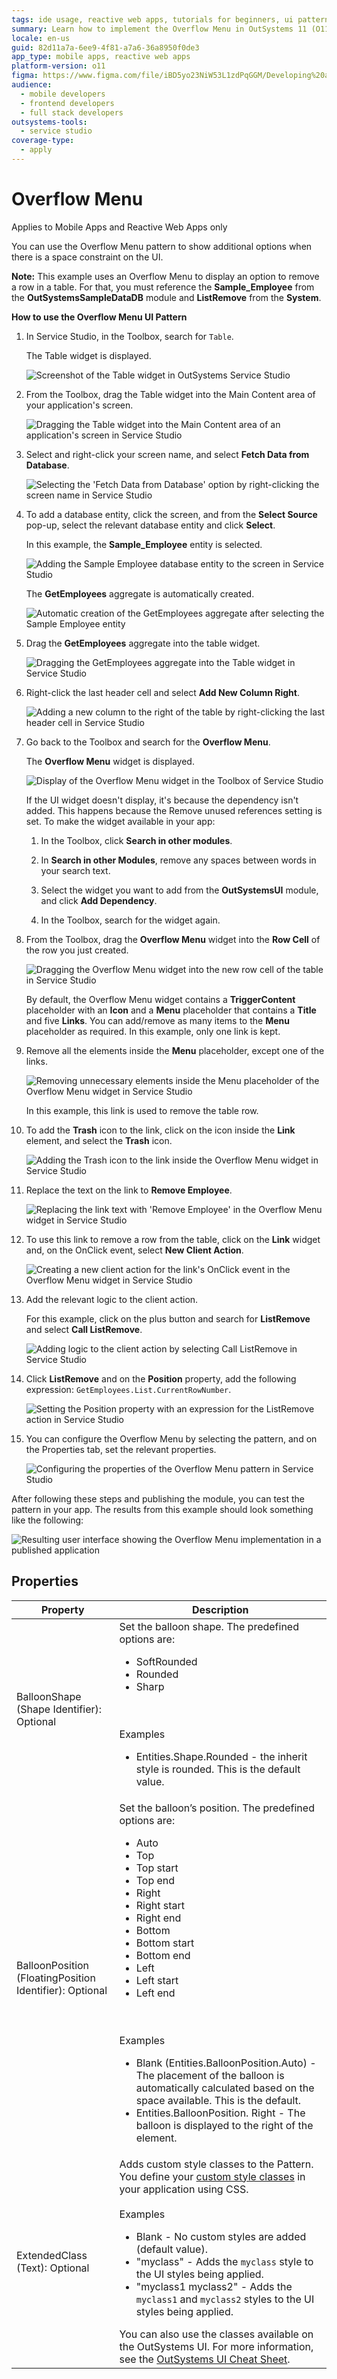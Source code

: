 ```yaml
---
tags: ide usage, reactive web apps, tutorials for beginners, ui patterns, database handling
summary: Learn how to implement the Overflow Menu in OutSystems 11 (O11) to manage UI space constraints effectively.
locale: en-us
guid: 82d11a7a-6ee9-4f81-a7a6-36a8950f0de3
app_type: mobile apps, reactive web apps
platform-version: o11
figma: https://www.figma.com/file/iBD5yo23NiW53L1zdPqGGM/Developing%20an%20Application?node-id=4267:1290
audience:
  - mobile developers
  - frontend developers
  - full stack developers
outsystems-tools:
  - service studio
coverage-type:
  - apply
---
```


# Overflow Menu

<div class="info" markdown="1">

Applies to Mobile Apps and Reactive Web Apps only

</div>

You can use the Overflow Menu pattern to show additional options when there is a space constraint on the UI.

**Note:** This example uses an Overflow Menu to display an option to remove a row in a table. For that, you must reference the **Sample_Employee** from the **OutSystemsSampleDataDB** module and **ListRemove** from the **System**.

**How to use the Overflow Menu UI Pattern**

1. In Service Studio, in the Toolbox, search for `Table`.

    The Table widget is displayed.

    ![Screenshot of the Table widget in OutSystems Service Studio](images/overflow-table-widget-ss.png "Table Widget in Service Studio")

1. From the Toolbox, drag the Table widget into the Main Content area of your application's screen.

    ![Dragging the Table widget into the Main Content area of an application's screen in Service Studio](images/overflow-drag-widget-ss.png "Dragging Table Widget to Screen")

1. Select and right-click your screen name, and select **Fetch Data from Database**.

    ![Selecting the 'Fetch Data from Database' option by right-clicking the screen name in Service Studio](images/overflow-fetchdata-ss.png "Fetch Data from Database Option")

1. To add a database entity, click the screen, and from the **Select Source** pop-up, select the relevant database entity and click **Select**.

    In this example, the **Sample_Employee** entity is selected.

    ![Adding the Sample Employee database entity to the screen in Service Studio](images/overflow-sampleemployee-ss.png "Adding Sample Employee Entity")

    The **GetEmployees** aggregate is automatically created.

    ![Automatic creation of the GetEmployees aggregate after selecting the Sample Employee entity](images/overflow-getemployees-ss.png "GetEmployees Aggregate Created")

1. Drag the **GetEmployees** aggregate into the table widget.

    ![Dragging the GetEmployees aggregate into the Table widget in Service Studio](images/overflow-dragaggregate-ss.png "Dragging GetEmployees Aggregate into Table")

1. Right-click the last header cell and select **Add New Column Right**.

    ![Adding a new column to the right of the table by right-clicking the last header cell in Service Studio](images/overflow-addcolumn-ss.png "Adding New Column to Table")

1. Go back to the Toolbox and search for the **Overflow Menu**.

    The **Overflow Menu** widget is displayed.

    ![Display of the Overflow Menu widget in the Toolbox of Service Studio](images/overflow-overflowwidget-ss.png "Overflow Menu Widget in Toolbox")

    If the UI widget doesn't display, it's because the dependency isn't added. This happens because the Remove unused references setting is set. To make the widget available in your app:

    1. In the Toolbox, click **Search in other modules**.

    1. In **Search in other Modules**, remove any spaces between words in your search text.
    
    1. Select the widget you want to add from the **OutSystemsUI** module, and click **Add Dependency**. 
    
    1. In the Toolbox, search for the widget again.

1. From the Toolbox, drag the **Overflow Menu** widget into the **Row Cell** of the row you just created.

    ![Dragging the Overflow Menu widget into the new row cell of the table in Service Studio](images/overflow-dragoverflow-ss.png "Dragging Overflow Menu Widget into Row Cell")

    By default, the Overflow Menu widget contains a **TriggerContent** placeholder with an **Icon** and a **Menu** placeholder that contains a **Title** and five **Links**. You can add/remove as many items to the **Menu** placeholder as required. In this example, only one link is kept.

1. Remove all the elements inside the **Menu** placeholder, except one of the links.

    ![Removing unnecessary elements inside the Menu placeholder of the Overflow Menu widget in Service Studio](images/overflow-navigation-ss.png "Menu Placeholder Navigation")

    In this example, this link is used to remove the table row.

1. To add the **Trash** icon to the link, click on the icon inside the **Link** element, and select the **Trash** icon. 

    ![Adding the Trash icon to the link inside the Overflow Menu widget in Service Studio](images/overflow-trash-ss.png "Adding Trash Icon to Link")

1. Replace the text on the link to **Remove Employee**. 

    ![Replacing the link text with 'Remove Employee' in the Overflow Menu widget in Service Studio](images/overflow-removeemployee-ss.png "Remove Employee Link Text")

1. To use this link to remove a row from the table, click on the **Link** widget and, on the OnClick event, select **New Client Action**.

    ![Creating a new client action for the link's OnClick event in the Overflow Menu widget in Service Studio](images/overflow-clientaction-ss.png "New Client Action for Link")

1. Add the relevant logic to the client action.

    For this example, click on the plus button and search for **ListRemove** and select **Call ListRemove**.

    ![Adding logic to the client action by selecting Call ListRemove in Service Studio](images/overflow-logic-ss.png "Adding Client Action Logic")

1. Click **ListRemove** and on the **Position** property, add the following expression: ``GetEmployees.List.CurrentRowNumber``.

    ![Setting the Position property with an expression for the ListRemove action in Service Studio](images/overflow-removelist-ss.png "Setting Position Property Expression")

1. You can configure the Overflow Menu by selecting the pattern, and on the Properties tab, set the relevant properties.

    ![Configuring the properties of the Overflow Menu pattern in Service Studio](images/overflow-properties-ss.png "Overflow Menu Properties Configuration")

After following these steps and publishing the module, you can test the pattern in your app.  The results from this example should look something like the following:

![Resulting user interface showing the Overflow Menu implementation in a published application](images/overflow-result.png "Overflow Menu Implementation Result")
## Properties

| Property| Description |
|---|---|
|BalloonShape (Shape Identifier): Optional|Set the balloon shape. The predefined options are: <ul><li>SoftRounded</li><li>Rounded</li><li>Sharp</li></ul><br/><br/>Examples<ul><li>Entities.Shape.Rounded - the inherit style is rounded. This is the default value.</li></ul>|
|BalloonPosition (FloatingPosition Identifier): Optional|Set the balloon’s position. The predefined options are:<ul><li>Auto</li><li>Top</li><li>Top start</li><li>Top end</li><li>Right</li><li>Right start</li><li>Right end</li><li>Bottom</li><li>Bottom start</li><li>Bottom end</li><li>Left</li><li>Left start</li><li>Left end</li></ul><br/><br/>Examples <ul><li>Blank (Entities.BalloonPosition.Auto) - The placement of the balloon is automatically calculated based on the space available. This is the default.</li><li>Entities.BalloonPosition. Right - The balloon is displayed to the right of the element.</li></ul>|
|ExtendedClass (Text): Optional| Adds custom style classes to the Pattern. You define your [custom style classes](../../../look-feel/css.md) in your application using CSS.<br/><br/>Examples <ul><li>Blank - No custom styles are added (default value).</li><li>"myclass" - Adds the ``myclass`` style to the UI styles being applied.</li><li>"myclass1 myclass2" - Adds the ``myclass1`` and ``myclass2`` styles to the UI styles being applied.</li></ul>You can also use the classes available on the OutSystems UI. For more information, see the [OutSystems UI Cheat Sheet](https://outsystemsui.outsystems.com/OutSystemsUIWebsite/CheatSheet). |
